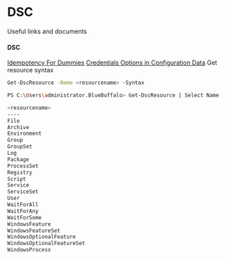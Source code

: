 # DSC

Useful links and documents

#### DSC

[Idempotency For Dummies](https://medium.com/@ahmadfarag/idempotency-764f7bb6e4e2)
[Credentials Options in Configuration Data](https://docs.microsoft.com/en-us/powershell/dsc/configurations/configdatacredentials)
Get resource syntax

```sh
Get-DscResource -Name <resourcename> -Syntax

PS C:\Users\administrator.BlueBuffalo> Get-DscResource | Select Name

<resourcename>                   
----                     
File                     
Archive                  
Environment              
Group                    
GroupSet                 
Log                      
Package                  
ProcessSet               
Registry                 
Script                   
Service                  
ServiceSet               
User                     
WaitForAll               
WaitForAny               
WaitForSome              
WindowsFeature           
WindowsFeatureSet        
WindowsOptionalFeature   
WindowsOptionalFeatureSet
WindowsProcess           
```
